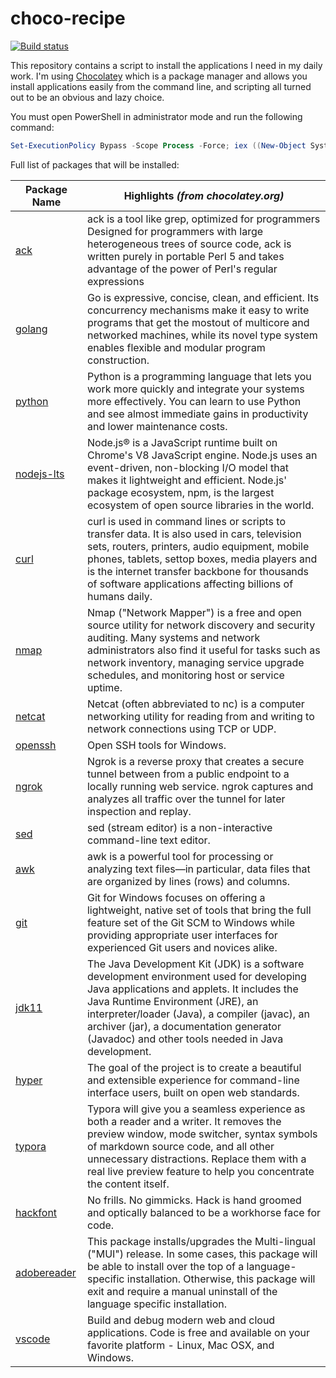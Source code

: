 # choco-recipe 

[![Build status](https://ci.appveyor.com/api/projects/status/sli76aallhvlthm1?svg=true)](https://ci.appveyor.com/project/paulalves/choco-install)

This repository contains a script to install the applications I need in my daily work. I'm using [Chocolatey](https://chocolatey.org) which is a package manager and allows you install applications easily from the command line, and scripting all turned out to be an obvious and lazy choice.

You must open PowerShell in administrator mode and run the following command: 

```powershell
Set-ExecutionPolicy Bypass -Scope Process -Force; iex ((New-Object System.Net.WebClient).DownloadString('https://raw.githubusercontent.com/paulalves/choco-recipe/master/Install.ps1'))
```
Full list of packages that will be installed:

| Package Name                                           | Highlights _(from chocolatey.org)_ |
| ------------------------------------------------------ | ---------------------------- |
| [ack](https://chocolatey.org/packages/ack) | ack is a tool like grep, optimized for programmers Designed for programmers with large heterogeneous trees of source code, ack is written purely in portable Perl 5 and takes advantage of the power of Perl's regular expressions |
| [golang](https://chocolatey.org/packages/golang) | Go is expressive, concise, clean, and efficient. Its concurrency mechanisms make it easy to write programs that get the mostout of multicore and networked machines, while its novel type system enables flexible and modular program construction. | 
| [python](https://chocolatey.org/packages/python) | Python is a programming language that lets you work more quickly and integrate your systems more effectively. You can learn to use Python and see almost immediate gains in productivity and lower maintenance costs. |
| [nodejs-lts](https://chocolatey.org/packages/nodejs-lts) | Node.js® is a JavaScript runtime built on Chrome's V8 JavaScript engine. Node.js uses an event-driven, non-blocking I/O model that makes it lightweight and efficient. Node.js' package ecosystem, npm, is the largest ecosystem of open source libraries in the world. |
| [curl](https://chocolatey.org/packages/curl)           | curl is used in command lines or scripts to transfer data. It is also used in cars, television sets, routers, printers, audio equipment, mobile phones, tablets, settop boxes, media players and is the internet transfer backbone for thousands of software applications affecting billions of humans daily. |
| [nmap](https://chocolatey.org/packages/nmap)           | Nmap ("Network Mapper") is a free and open source utility for network discovery and security auditing. Many systems and network administrators also find it useful for tasks such as network inventory, managing service upgrade schedules, and monitoring host or service uptime.  |
| [netcat](https://chocolatey.org/packages/netcat)       | Netcat (often abbreviated to nc) is a computer networking utility for reading from and writing to network connections using TCP or UDP. |
| [openssh](https://chocolatey.org/packages/openssh)     | Open SSH tools for Windows. |
| [ngrok](https://chocolatey.org/packages/ngrok)         | Ngrok is a reverse proxy that creates a secure tunnel between from a public endpoint to a locally running web service. ngrok captures and analyzes all traffic over the tunnel for later inspection and replay. |
| [sed](https://chocolatey.org/packages/sed)             | sed (stream editor) is a non-interactive command-line text editor. |
| [awk](https://chocolatey.org/packages/awk)             | awk is a powerful tool for processing or analyzing text files—in particular, data files that are organized by lines (rows) and columns. |
| [git](https://chocolatey.org/packages/git)             | Git for Windows focuses on offering a lightweight, native set of tools that bring the full feature set of the Git SCM to Windows while providing appropriate user interfaces for experienced Git users and novices alike. |
| [jdk11](https://chocolatey.org/packages/jdk11) | The Java Development Kit (JDK) is a software development environment used for developing Java applications and applets. It includes the Java Runtime Environment (JRE), an interpreter/loader (Java), a compiler (javac), an archiver (jar), a documentation generator (Javadoc) and other tools needed in Java development. |
| [hyper](https://chocolatey.org/packages/hyper) | The goal of the project is to create a beautiful and extensible experience for command-line interface users, built on open web standards. |
| [typora](https://chocolatey.org/packages/typora) | Typora will give you a seamless experience as both a reader and a writer. It removes the preview window, mode switcher, syntax symbols of markdown source code, and all other unnecessary distractions. Replace them with a real live preview feature to help you concentrate the content itself. |
| [hackfont](https://chocolatey.org/packages/hackfont) | No frills. No gimmicks. Hack is hand groomed and optically balanced to be a workhorse face for code. |
| [adobereader](https://chocolatey.org/packages/adobereader) | This package installs/upgrades the Multi-lingual ("MUI") release. In some cases, this package will be able to install over the top of a language-specific installation. Otherwise, this package will exit and require a manual uninstall of the language specific installation. |
| [vscode](https://chocolatey.org/packages/vscode) | Build and debug modern web and cloud applications. Code is free and available on your favorite platform - Linux, Mac OSX, and Windows. |
